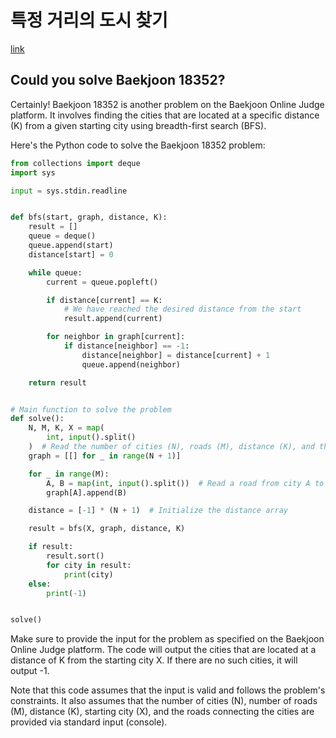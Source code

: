 # 특정 거리의 도시 찾기

[link](https://www.acmicpc.net/problem/18352)

## Could you solve Baekjoon 18352?

Certainly! Baekjoon 18352 is another problem on the Baekjoon Online Judge platform. It involves finding the cities that are located at a specific distance (K) from a given starting city using breadth-first search (BFS).

Here's the Python code to solve the Baekjoon 18352 problem:

```python
from collections import deque
import sys

input = sys.stdin.readline


def bfs(start, graph, distance, K):
    result = []
    queue = deque()
    queue.append(start)
    distance[start] = 0

    while queue:
        current = queue.popleft()

        if distance[current] == K:
            # We have reached the desired distance from the start
            result.append(current)

        for neighbor in graph[current]:
            if distance[neighbor] == -1:
                distance[neighbor] = distance[current] + 1
                queue.append(neighbor)

    return result


# Main function to solve the problem
def solve():
    N, M, K, X = map(
        int, input().split()
    )  # Read the number of cities (N), roads (M), distance (K), and the starting city (X)
    graph = [[] for _ in range(N + 1)]

    for _ in range(M):
        A, B = map(int, input().split())  # Read a road from city A to city B
        graph[A].append(B)

    distance = [-1] * (N + 1)  # Initialize the distance array

    result = bfs(X, graph, distance, K)

    if result:
        result.sort()
        for city in result:
            print(city)
    else:
        print(-1)


solve()
```

Make sure to provide the input for the problem as specified on the Baekjoon Online Judge platform. The code will output the cities that are located at a distance of K from the starting city X. If there are no such cities, it will output -1.

Note that this code assumes that the input is valid and follows the problem's constraints. It also assumes that the number of cities (N), number of roads (M), distance (K), starting city (X), and the roads connecting the cities are provided via standard input (console).

